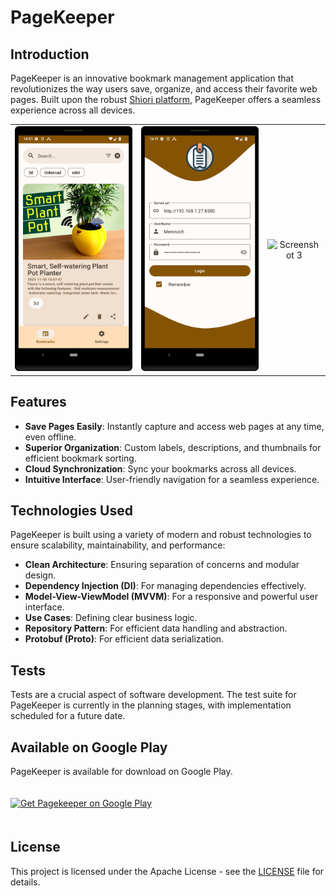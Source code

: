 # PageKeeper

## Introduction
PageKeeper is an innovative bookmark management application that revolutionizes the way users save, organize, and access their favorite web pages. Built upon the robust [Shiori platform](https://github.com/go-shiori/shiori), PageKeeper offers a seamless experience across all devices.

|                                               |                                               |                                               |
|:---------------------------------------------:|:---------------------------------------------:|:---------------------------------------------:|
| ![Screenshot 1](screenshots/Screenshot_1.png) | ![Screenshot 2](screenshots/Screenshot_2.png) | ![Screenshot 3](screenshots/Screenshot_3.png) |

## Features
- **Save Pages Easily**: Instantly capture and access web pages at any time, even offline.
- **Superior Organization**: Custom labels, descriptions, and thumbnails for efficient bookmark sorting.
- **Cloud Synchronization**: Sync your bookmarks across all devices.
- **Intuitive Interface**: User-friendly navigation for a seamless experience.

## Technologies Used
PageKeeper is built using a variety of modern and robust technologies to ensure scalability, maintainability, and performance:
- **Clean Architecture**: Ensuring separation of concerns and modular design.
- **Dependency Injection (DI)**: For managing dependencies effectively.
- **Model-View-ViewModel (MVVM)**: For a responsive and powerful user interface.
- **Use Cases**: Defining clear business logic.
- **Repository Pattern**: For efficient data handling and abstraction.
- **Protobuf (Proto)**: For efficient data serialization.

## Tests
Tests are a crucial aspect of software development. The test suite for PageKeeper is currently in the planning stages, with implementation scheduled for a future date.

## Available on Google Play
PageKeeper is available for download on Google Play. 

<a href="https://play.google.com/store/apps/details?id=com.desarrollodroide.pagekeeper">
  <img alt="Get Pagekeeper on Google Play" vspace="20"
       src="https://play.google.com/intl/en_us/badges/images/generic/en-play-badge.png" height="60" />
</a>

## License
This project is licensed under the Apache License - see the [LICENSE](LICENSE) file for details.


